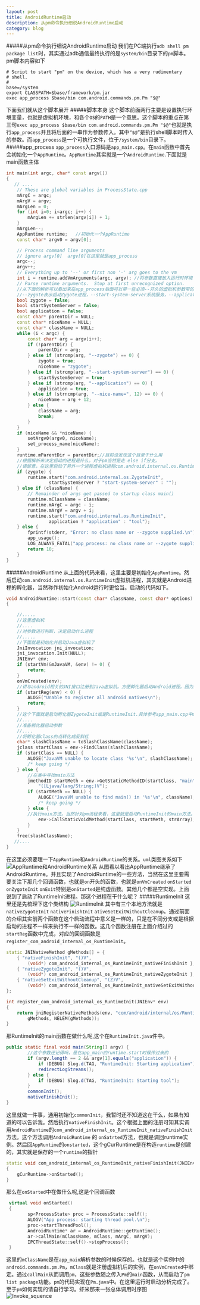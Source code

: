 ```yaml
---
layout: post
title: AndroidRuntime启动
description: 从pm命令执行细说AndroidRuntime启动
category: blog
---
```

#####从pm命令执行细说AndroidRuntime启动
我们在PC端执行`adb shell pm package list`时，其实通过adb通信最终执行的是`system/bin`目录下的`pm`脚本。pm脚本内容如下

```shell
# Script to start "pm" on the device, which has a very rudimentary
# shell.
#
base=/system
export CLASSPATH=$base/framework/pm.jar
exec app_process $base/bin com.android.commands.pm.Pm "$@"
```

下面我们就从这个脚本展开
#####脚本本身
这个脚本前面两行主要是设置执行环境变量，也就是虚拟机环境，和各个`OS`的`PATH`是一个意思。这个脚本的重点在第三句`exec app_process $base/bin com.android.commands.pm.Pm "$@"`也就是执行`app_process`并且将后面的一串作为参数传入。其中`“$@”`是执行shell脚本时传入的参数。而`app_process`是一个可执行文件，位于`/system/bin`目录下。
#####app\_process
`app_process`入口源码是`app_main.cpp`。在`main`函数中首先会初始化一个`AppRuntime`。`AppRuntime`其实就是一个`AndroidRuntime`.下面就是main函数主体

```cpp
int main(int argc, char* const argv[])
{
   // ....
    // These are global variables in ProcessState.cpp
    mArgC = argc;
    mArgV = argv;
    mArgLen = 0;
    for (int i=0; i<argc; i++) {
        mArgLen += strlen(argv[i]) + 1;
    }
    mArgLen--;
    AppRuntime runtime;   //初始化一个AppRuntime
    const char* argv0 = argv[0];

    // Process command line arguments
    // ignore argv[0]  argv[0]在这里就是app_process
    argc--;
    argv++;
    // Everything up to '--' or first non '-' arg goes to the vm
    int i = runtime.addVmArguments(argc, argv); //将参数直接放入运行时环境
    // Parse runtime arguments.  Stop at first unrecognized option.
    //从下面的解析可以看出来在app_process后面可以带一些必须--开头的虚拟机参数带的参数主要是
    //--zygote表示启动Zygote进程，--start-system-server系统服务，--application应用，--nice-name进程名称。然后没有--第一个参数是parentDir,对应到pm启动脚本就是/system/bin.第二个从参数是虚拟机要启动的包名也就是com.android.commands.pm.Pm
    bool zygote = false;
    bool startSystemServer = false;
    bool application = false;
    const char* parentDir = NULL;
    const char* niceName = NULL;
    const char* className = NULL;
    while (i < argc) {
        const char* arg = argv[i++];
        if (!parentDir) {
            parentDir = arg;
        } else if (strcmp(arg, "--zygote") == 0) {
            zygote = true;
            niceName = "zygote";
        } else if (strcmp(arg, "--start-system-server") == 0) {
            startSystemServer = true;
        } else if (strcmp(arg, "--application") == 0) {
            application = true;
        } else if (strncmp(arg, "--nice-name=", 12) == 0) {
            niceName = arg + 12;
        } else {
            className = arg;
            break;
        }
    }
    if (niceName && *niceName) {
        setArgv0(argv0, niceName);
        set_process_name(niceName);
    }
    runtime.mParentDir = parentDir;//目前没发现这个目录干什么用
    //根据解析来决定启动的进程是什么。对于pm当然是走 else if分支。
    //请留意，在这里启动了另外一个进程虚拟机进程com.android.internal.os.RuntimeInit.
    if (zygote) {
        runtime.start("com.android.internal.os.ZygoteInit",
                startSystemServer ? "start-system-server" : "");
    } else if (className) {
        // Remainder of args get passed to startup class main()
        runtime.mClassName = className;
        runtime.mArgC = argc - i;
        runtime.mArgV = argv + i;
        runtime.start("com.android.internal.os.RuntimeInit",
                application ? "application" : "tool");
    } else {
        fprintf(stderr, "Error: no class name or --zygote supplied.\n");
        app_usage();
        LOG_ALWAYS_FATAL("app_process: no class name or --zygote supplied.");
        return 10;
    }
}
```
#####AndroidRuntime
从上面的代码来看，这里主要是初始化`AppRuntime`。然后启动`com.android.internal.os.RuntimeInit`虚拟机进程，其实就是Android进程的孵化器，当然称作初始化Android运行时更恰当。启动的代码如下。

```cpp
void AndroidRuntime::start(const char* className, const char* options)
{

	//.....
    //这里虚拟机
    //....
    //对参数进行判断，决定启动什么进程
    //.....
    //下面就是初始化并启动Java虚拟机了
    JniInvocation jni_invocation;
    jni_invocation.Init(NULL);
    JNIEnv* env;
    if (startVm(&mJavaVM, &env) != 0) {
        return;
    }
    onVmCreated(env);
   	//讲与android相关的JNI接口注册到Java虚拟机。方便孵化器启动Android进程。因为孵化器需要使用到Android自己需要的JNI接口。这里科一看下startReg实现，我就不详述了。里面主要使用到了一个gRegJNI数组，这个数组是一个函数指针，和每个android底层需要注册JNI的类对应。通过循环这个数组执行指针函数进行注册。
    if (startReg(env) < 0) {
        ALOGE("Unable to register all android natives\n");
        return;
    }
	//这个下面就是启动孵化器ZygoteInit或是RuntimeInit.具体参考app_main.cpp中main函数结尾启动部分。
    //....
    //准备孵化器启动参数
    //....
	//将孵化器class的点转化成反斜杠
    char* slashClassName = toSlashClassName(className);
    jclass startClass = env->FindClass(slashClassName);
    if (startClass == NULL) {
        ALOGE("JavaVM unable to locate class '%s'\n", slashClassName);
        /* keep going */
    } else {
        //在类中寻找main方法
        jmethodID startMeth = env->GetStaticMethodID(startClass, "main",
            "([Ljava/lang/String;)V");
        if (startMeth == NULL) {
            ALOGE("JavaVM unable to find main() in '%s'\n", className);
            /* keep going */
        } else {
        //执行main方法。当然针对pm流程来看，这里就是启动RuntimeInit的main方法。
            env->CallStaticVoidMethod(startClass, startMeth, strArray);
        }
    }
    free(slashClassName);
   //....
}
```

在这里必须要理一下`AppRuntime`和`AndroidRuntime`的关系。`uml`类图关系如下
![AppRuntime和AndroidRuntime关系](../../images/androidruntime/AndroidRuntime.png "Title")
从图看以看出AppRuntime继承了AndroidRuntime。并且实现了AndroidRuntime的一些方法，当然在这里主要需要关注下那几个回调函数，也就是`on`开头的函数，也就是`onVmCreated` `onStarted` `onZygoteInit` `onExit`特别是`onStarted`是纯虚函数。其他几个都是空实现。上面说到了启动了RuntimeInit进程。那这个进程在干什么呢？
#####RuntimeInit
这里还是先梳理下这个类结构
![RuntimeInit](../../images/androidruntime/RuntimeInit.png "Title")
其中有三个本地方法就是`nativeZygoteInit` `nativeFinishInit` `ativeSetExitWithoutCleanup`。通过前面的介绍其实前两个函数在这个启动流程中意义是一样的，只是在不同分支或是根据启动的进程不一样来执行不一样的函数。这几个函数注册在上面介绍过的`startReg`函数中完成，对应的回调函数是`register_com_android_internal_os_RuntimeInit`。

```cpp
static JNINativeMethod gMethods[] = {
    { "nativeFinishInit", "()V",
        (void*) com_android_internal_os_RuntimeInit_nativeFinishInit },
    { "nativeZygoteInit", "()V",
        (void*) com_android_internal_os_RuntimeInit_nativeZygoteInit },
    { "nativeSetExitWithoutCleanup", "(Z)V",
        (void*) com_android_internal_os_RuntimeInit_nativeSetExitWithoutCleanup },
};

int register_com_android_internal_os_RuntimeInit(JNIEnv* env)
{
    return jniRegisterNativeMethods(env, "com/android/internal/os/RuntimeInit",
        gMethods, NELEM(gMethods));
}
```

那RuntimeInit的main函数在做什么呢,这个在`RuntimeInit.java`件中。

```java
public static final void main(String[] argv) {
		//这个参数还记得吗，是在app_main的runtime.start时候传过来的
        if (argv.length == 2 && argv[1].equals("application")) {
            if (DEBUG) Slog.d(TAG, "RuntimeInit: Starting application");
            redirectLogStreams();
        } else {
            if (DEBUG) Slog.d(TAG, "RuntimeInit: Starting tool");
        }
        commonInit();
        nativeFinishInit();
}
```
这里就做一件事，通用初始化`commonInit`，我暂时还不知道这在干么，如果有知道的可以告诉我。然后执行`nativeFinishInit`。这个根据上面的注册可知其实调用`AndroidRuntime`的`com_android_internal_os_RuntimeInit_nativeFinishInit`方法。这个方法调用`AndroidRuntime` 的 `onSatrted`方法，也就是调回runtime实例。然后回`AppRuntime`的`onstarted`，这个gCurRuntime是在构造`runtime`是创建的，其实就是保存的一个`runtime`的指针
```cpp
static void com_android_internal_os_RuntimeInit_nativeFinishInit(JNIEnv* env, jobject clazz)
{
    gCurRuntime->onStarted();
}
```
那么在`onStarted`中在做什么呢,这是个回调函数

```cpp
 virtual void onStarted()
 {
        sp<ProcessState> proc = ProcessState::self();
        ALOGV("App process: starting thread pool.\n");
        proc->startThreadPool();
        AndroidRuntime* ar = AndroidRuntime::getRuntime();
        ar->callMain(mClassName, mClass, mArgC, mArgV);
        IPCThreadState::self()->stopProcess();
 }
```
这里的`mClassName`是在`app_main`解析参数的时候保存的。也就是这个实例中的`android.commands.pm.Pm`，`mClass`就是注册虚拟机后的实例，在`onVmCreated`中绑定。通过`callMain`从而调用`pm`，这些参数随之传入`Pm`的`main`函数，从而启动了`pm list package`功能。`pm`的代码实现在`Pm.java`中。在这里运行时启动分析完成了。至于`pm`如何实现的请自行学习。虾米那来一张总体调用时序图
![Invoke_squence](../../images/androidruntime/invoke_sq.png "Title")